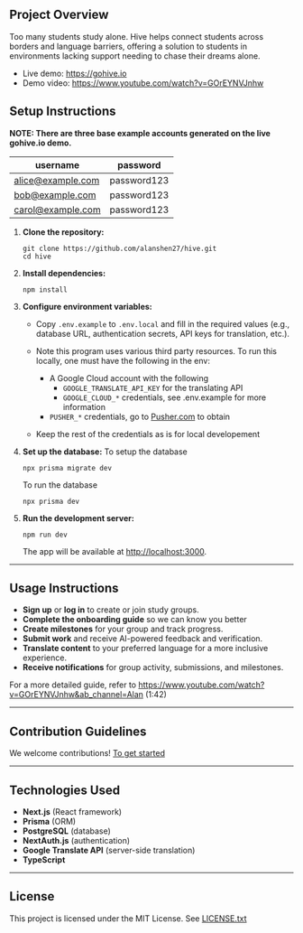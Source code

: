 
## Project Overview
Too many students study alone. Hive helps connect students across borders and language barriers, offering a solution to students in environments lacking support needing to chase their dreams alone.  
- Live demo: https://gohive.io  
- Demo video: https://www.youtube.com/watch?v=GOrEYNVJnhw

## Setup Instructions

**NOTE: There are three base example accounts generated on the live gohive.io demo.**

| username | password |
| ---- | -- |
| alice@example.com | password123 |
| bob@example.com | password123 |
| carol@example.com | password123 |


1. **Clone the repository:**
    ```
    git clone https://github.com/alanshen27/hive.git
    cd hive
    ```

2. **Install dependencies:**
    ```
    npm install
    ```

3. **Configure environment variables:**
    - Copy `.env.example` to `.env.local` and fill in the required values (e.g., database URL, authentication secrets, API keys for translation, etc.).

    - Note this program uses various third party resources. To run this locally, one must have the following in the env:
        - A Google Cloud account with the following
            - `GOOGLE_TRANSLATE_API_KEY` for the translating API
            - `GOOGLE_CLOUD_*` credentials, see .env.example for more information
        - `PUSHER_*` credentials, go to [Pusher.com](https://pusher.com) to obtain
    - Keep the rest of the credentials as is for local developement

4.  **Set up the database:**
    To setup the database
    ```
    npx prisma migrate dev
    ```
    To run the database
    ```
    npx prisma dev
    ```

5. **Run the development server:**
    ```
    npm run dev
    ```
    The app will be available at [http://localhost:3000](http://localhost:3000).

---

## Usage Instructions

- **Sign up** or **log in** to create or join study groups.
- **Complete the onboarding guide** so we can know you better
- **Create milestones** for your group and track progress.
- **Submit work** and receive AI-powered feedback and verification.
- **Translate content** to your preferred language for a more inclusive experience.
- **Receive notifications** for group activity, submissions, and milestones.

For a more detailed guide, refer to https://www.youtube.com/watch?v=GOrEYNVJnhw&ab_channel=Alan (1:42)

---

## Contribution Guidelines

We welcome contributions! [To get started](CONTRIBUTING.md)

---

## Technologies Used

- **Next.js** (React framework)
- **Prisma** (ORM)
- **PostgreSQL** (database)
- **NextAuth.js** (authentication)
- **Google Translate API** (server-side translation)
- **TypeScript**

---

## License

This project is licensed under the MIT License. See [LICENSE.txt](LICENSE.txt)
